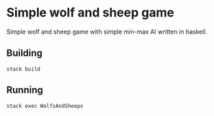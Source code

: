Simple wolf and sheep game
==================================================

Simple wolf and sheep game with simple min-max AI written in haskell.

Building
----------
```
stack build
```

Running
----------
```
stack exec WolfsAndSheeps
```
